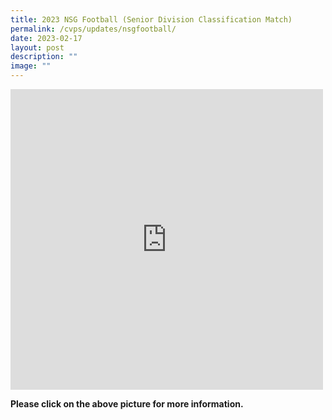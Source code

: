 ```yaml
---
title: 2023 NSG Football (Senior Division Classification Match)
permalink: /cvps/updates/nsgfootball/
date: 2023-02-17
layout: post
description: ""
image: ""
---
```

<iframe src="https://www.facebook.com/plugins/post.php?href=https%3A%2F%2Fwww.facebook.com%2Fcompassvalepri%2Fposts%2Fpfbid0hJeqW2giGg3j3tNqVSfMLYSVFA9SefS13NWPYh2wMeueZ1iZ3v6qM1sKyXrYkZnJl&show_text=true&width=500" width="500" height="481" style="border:none;overflow:hidden" scrolling="no" frameborder="0" allowfullscreen="true" allow="autoplay; clipboard-write; encrypted-media; picture-in-picture; web-share"></iframe>

**Please click on the above picture for more information.**